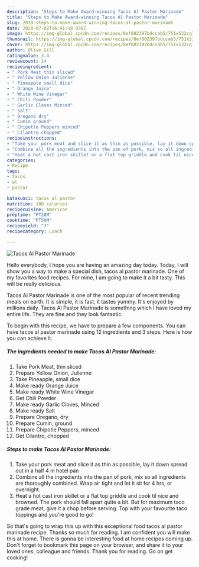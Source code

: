 ```yaml
---
description: "Steps to Make Award-winning Tacos Al Pastor Marinade"
title: "Steps to Make Award-winning Tacos Al Pastor Marinade"
slug: 2039-steps-to-make-award-winning-tacos-al-pastor-marinade
date: 2020-07-02T16:41:18.938Z
image: https://img-global.cpcdn.com/recipes/8ef802397bdccab5/751x532cq70/tacos-al-pastor-marinade-recipe-main-photo.jpg
thumbnail: https://img-global.cpcdn.com/recipes/8ef802397bdccab5/751x532cq70/tacos-al-pastor-marinade-recipe-main-photo.jpg
cover: https://img-global.cpcdn.com/recipes/8ef802397bdccab5/751x532cq70/tacos-al-pastor-marinade-recipe-main-photo.jpg
author: Olive Gill
ratingvalue: 3.4
reviewcount: 14
recipeingredient:
- " Pork Meat thin sliced"
- " Yellow Onion Julienne"
- " Pineapple small dice"
- " Orange Juice"
- " White Wine Vinegar"
- " Chili Powder"
- " Garlic Cloves Minced"
- " Salt"
- " Oregano dry"
- " Cumin ground"
- " Chipotle Peppers minced"
- " Cilantro chopped"
recipeinstructions:
- "Take your pork meat and slice it as thin as possible, lay it down spread out in a half 4 in hotel pan"
- "Combine all the ingredients into the pan of pork, mix so all ingredients are thoroughly combined. Wrap air tight and let it sit for 4 hrs, or overnight."
- "Heat a hot cast iron skillet or a flat top griddle and cook til nice and browned. The pork should fall apart quite a bit. But for maximum taco grade meat, give it a chop before serving. Top with your favourite taco toppings and you&#39;re good to go!"
categories:
- Recipe
tags:
- tacos
- al
- pastor

katakunci: tacos al pastor 
nutrition: 188 calories
recipecuisine: American
preptime: "PT28M"
cooktime: "PT50M"
recipeyield: "3"
recipecategory: Lunch

---
```



![Tacos Al Pastor Marinade](https://img-global.cpcdn.com/recipes/8ef802397bdccab5/751x532cq70/tacos-al-pastor-marinade-recipe-main-photo.jpg)

Hello everybody, I hope you are having an amazing day today. Today, I will show you a way to make a special dish, tacos al pastor marinade. One of my favorites food recipes. For mine, I am going to make it a bit tasty. This will be really delicious.



Tacos Al Pastor Marinade is one of the most popular of recent trending meals on earth. It is simple, it is fast, it tastes yummy. It's enjoyed by millions daily. Tacos Al Pastor Marinade is something which I have loved my entire life. They are fine and they look fantastic.


To begin with this recipe, we have to prepare a few components. You can have tacos al pastor marinade using 12 ingredients and 3 steps. Here is how you can achieve it.

<!--inarticleads1-->

##### The ingredients needed to make Tacos Al Pastor Marinade:

1. Take  Pork Meat, thin sliced
1. Prepare  Yellow Onion, Julienne
1. Take  Pineapple, small dice
1. Make ready  Orange Juice
1. Make ready  White Wine Vinegar
1. Get  Chili Powder
1. Make ready  Garlic Cloves, Minced
1. Make ready  Salt
1. Prepare  Oregano, dry
1. Prepare  Cumin, ground
1. Prepare  Chipotle Peppers, minced
1. Get  Cilantro, chopped




<!--inarticleads2-->

##### Steps to make Tacos Al Pastor Marinade:

1. Take your pork meat and slice it as thin as possible, lay it down spread out in a half 4 in hotel pan
1. Combine all the ingredients into the pan of pork, mix so all ingredients are thoroughly combined. Wrap air tight and let it sit for 4 hrs, or overnight.
1. Heat a hot cast iron skillet or a flat top griddle and cook til nice and browned. The pork should fall apart quite a bit. But for maximum taco grade meat, give it a chop before serving. Top with your favourite taco toppings and you&#39;re good to go!




So that's going to wrap this up with this exceptional food tacos al pastor marinade recipe. Thanks so much for reading. I am confident you will make this at home. There is gonna be interesting food at home recipes coming up. Don't forget to bookmark this page on your browser, and share it to your loved ones, colleague and friends. Thank you for reading. Go on get cooking!
